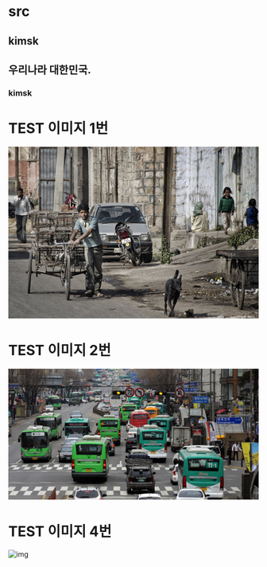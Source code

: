 # src
## kimsk

## 우리나라 대한민국.
### kimsk

# TEST 이미지 1번
![img](./img/image3.jpg)

# TEST 이미지 2번
![img](./bus.jpeg)

# TEST 이미지 4번
![img](http://13.209.16.95/static/upload/img4/bus.jpeg)

